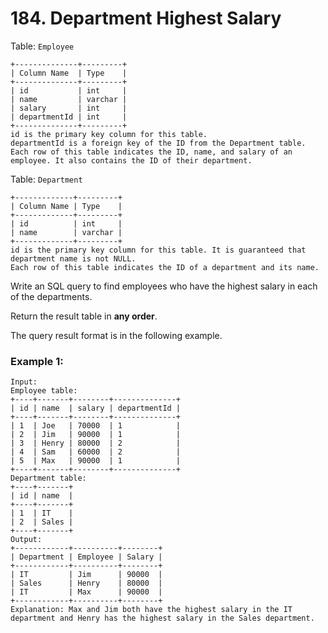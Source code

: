 # 184. Department Highest Salary
Table: ```Employee```
```
+--------------+---------+
| Column Name  | Type    |
+--------------+---------+
| id           | int     |
| name         | varchar |
| salary       | int     |
| departmentId | int     |
+--------------+---------+
id is the primary key column for this table.
departmentId is a foreign key of the ID from the Department table.
Each row of this table indicates the ID, name, and salary of an employee. It also contains the ID of their department.
```

Table: ```Department```
```
+-------------+---------+
| Column Name | Type    |
+-------------+---------+
| id          | int     |
| name        | varchar |
+-------------+---------+
id is the primary key column for this table. It is guaranteed that department name is not NULL.
Each row of this table indicates the ID of a department and its name.
```

Write an SQL query to find employees who have the highest salary in each of the departments.

Return the result table in **any order**.

The query result format is in the following example.

### Example 1:
```
Input:
Employee table:
+----+-------+--------+--------------+
| id | name  | salary | departmentId |
+----+-------+--------+--------------+
| 1  | Joe   | 70000  | 1            |
| 2  | Jim   | 90000  | 1            |
| 3  | Henry | 80000  | 2            |
| 4  | Sam   | 60000  | 2            |
| 5  | Max   | 90000  | 1            |
+----+-------+--------+--------------+
Department table:
+----+-------+
| id | name  |
+----+-------+
| 1  | IT    |
| 2  | Sales |
+----+-------+
Output:
+------------+----------+--------+
| Department | Employee | Salary |
+------------+----------+--------+
| IT         | Jim      | 90000  |
| Sales      | Henry    | 80000  |
| IT         | Max      | 90000  |
+------------+----------+--------+
Explanation: Max and Jim both have the highest salary in the IT department and Henry has the highest salary in the Sales department.
```
